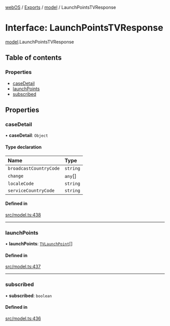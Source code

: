 [webOS](../README.md) / [Exports](../modules.md) / [model](../modules/model.md) / LaunchPointsTVResponse

# Interface: LaunchPointsTVResponse

[model](../modules/model.md).LaunchPointsTVResponse

## Table of contents

### Properties

- [caseDetail](model.LaunchPointsTVResponse.md#casedetail)
- [launchPoints](model.LaunchPointsTVResponse.md#launchpoints)
- [subscribed](model.LaunchPointsTVResponse.md#subscribed)

## Properties

### caseDetail

• **caseDetail**: `Object`

#### Type declaration

| Name | Type |
| :------ | :------ |
| `broadcastCountryCode` | `string` |
| `change` | `any`[] |
| `localeCode` | `string` |
| `serviceCountryCode` | `string` |

#### Defined in

[src/model.ts:438](https://github.com/Dabolus/webos-tv/blob/34d8c22/src/model.ts#L438)

___

### launchPoints

• **launchPoints**: [`TVLaunchPoint`](model.TVLaunchPoint.md)[]

#### Defined in

[src/model.ts:437](https://github.com/Dabolus/webos-tv/blob/34d8c22/src/model.ts#L437)

___

### subscribed

• **subscribed**: `boolean`

#### Defined in

[src/model.ts:436](https://github.com/Dabolus/webos-tv/blob/34d8c22/src/model.ts#L436)
